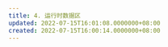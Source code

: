 ```yaml
---
title: 4. 运行时数据区
updated: 2022-07-15T16:01:08.0000000+08:00
created: 2022-07-15T16:00:14.0000000+08:00
---
```


